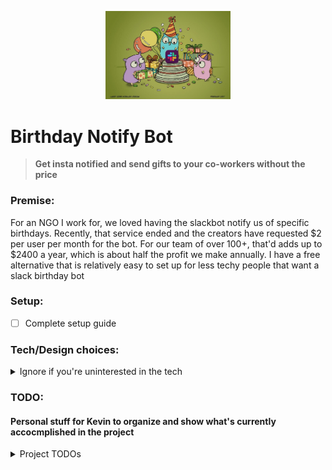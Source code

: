 
<p style="text-align:center;"><img src=".github/workflows/slack%20banner.jpg" alt="drawing" width="200"/></p>

# Birthday Notify Bot
> **Get insta notified and send gifts to your co-workers without the price**

### **Premise:**
For an NGO I work for, we loved having the slackbot notify us of specific birthdays. Recently, that service ended and the creators have requested $2 per user per month for the bot. For our team of over 100+, that'd adds up to $2400 a year, which is about half the profit we make annually. I have a free alternative that is relatively easy to set up for less techy people that want a slack birthday bot 

### **Setup:**
- [ ]  Complete setup guide

### **Tech/Design choices:**
<details>
<summary>Ignore if you're uninterested in the tech</summary>
<br>
The purpose of the project is that it is not intended to scale because then it would go over the AWS free tier and would seize to be free.

**Golang**: I used and wanted to write a project in it because I've previously worked with it heavily in server side applications. The Go iteractions with Google cloud services are very fast. Also the many post requests made to send slack chats benefit from concurrenncy

**Google sheets**: Very easy to use and set up with a google form. Also, can be used as a database for birthdays and other public info in order

**AWS lambda**: Lambda is free always while EC2 is oonly free for the first twelve months

**AWS DynamoDB**: The interactive messages allow a user to send a url/message to the birthday person and stores it in the DB. The key<>document database makes it easy to pull up the info for the specific birthday person and ssend the information. Ideally, would use AWS Keyspaces but the free trial is monthly for Keyspaces instead of the flat 25 GB for AWS DynamoDB

**Terraform**: Makes it easy to partition resources quickly for new users for the cloud services

</details>

### **TODO:**
#### Personal stuff for Kevin to organize and show what's currently accocmplished in the project
<details>
<summary>Project TODOs</summary>
<br>

**Admin stuff/documentation**
- [ ]  Complete ReadMe
- [x]  Remove my environment variables
- [X]  Document environment variables
- [x]  Set up AWS Credentials
- [x]  Set up google cloud credentials
- [X]  Finish Google form template/Google sheets template
- [ ]  Robustness thorough and document errors page

**Code stuff**
- [x] Randoomize birthday messages, including multiple BDAY messages
- [x] Enable connection and reading to a google sheets as a database that can be used by non-coders
- [x] Implement fibonnaci heap for faster access and reduce search times
- [x] Set up slack notifications with auth token and an app
- [x] Use user email to search for slackID
- [x] Enable private messaging and pre-birthday private messages
- [x] Set up public messaging and the creatioon of a "Birthday" channel
- [x] Enable the @ feature to @ the special bday people, and also if the credentials are wrong, use a filler name 
- [x] Set up template for the slackbot (auth token and permissions) 
- [X] Enable Google sheets writes
- [x] Use terraform to set up DB
- [x] Use terraform to set up lambda
- [x] Automate github workflow(kinda)
- [X] MILESTONE: MVP read and writes supported!!!
- [X] Add logger support
- [X] Set up DB Reads/Writes
- [ ] Write some unittests 
- [ ] Set up github workflows 
- [ ] Set up interactive slack messages
- [X] Set up DynamoDB for interactive messages
- [ ] "interactive" demo for recruiters ig
</details>